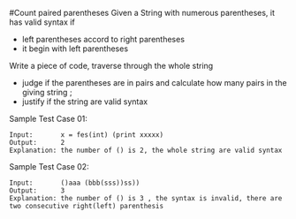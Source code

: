 #Count paired parentheses
Given a String with numerous parentheses, it has valid syntax if 
- left parentheses accord to right parentheses 
- it begin with left parentheses

Write a piece of code, traverse through the whole string
* judge if the parentheses are in pairs and calculate how many pairs in the giving string ; 
* justify if the string are valid syntax

Sample Test Case 01:
```
Input:       x = fes(int) (print xxxxx)
Output:      2
Explanation: the number of () is 2, the whole string are valid syntax
```
Sample Test Case 02:
```
Input:       ()aaa (bbb(sss))ss))
Output:      3
Explanation: the number of () is 3 , the syntax is invalid, there are two consecutive right(left) parenthesis
```